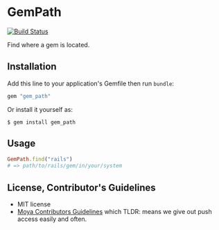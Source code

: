 # GemPath

[![Build Status](https://travis-ci.org/JuanitoFatas/gem_path.svg?branch=master)](https://travis-ci.org/JuanitoFatas/gem_path)

Find where a gem is located.

## Installation

Add this line to your application's Gemfile then run `bundle`:

```ruby
gem "gem_path"
```

Or install it yourself as:

```
$ gem install gem_path
```

## Usage

```ruby
GemPath.find("rails")
# => path/to/rails/gem/in/your/system
```

## License, Contributor's Guidelines

- MIT license
- [Moya Contributors Guidelines][moya] which TLDR: means we give out push access easily and often.

[mit]: https://opensource.org/licenses/MIT
[moya]: https://github.com/Moya/contributors
